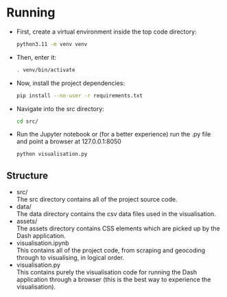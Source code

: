 # Running
- First, create a virtual environment inside the top code directory:
  ```Bash
  python3.11 -m venv venv
  ```
- Then, enter it:
  ```Bash
  . venv/bin/activate
  ```
- Now, install the project dependencies:
  ```Bash
  pip install --no-user -r requirements.txt
  ```
- Navigate into the src directory:
  ```Bash
  cd src/
  ```
- Run the Jupyter notebook or (for a better experience) run the .py file and point a browser at 127.0.0.1:8050
  ```Bash
  python visualisation.py
  ```

## Structure
- src/ \
  The src directory contains all of the project source code.
- data/ \
  The data directory contains the csv data files used in the visualisation.
- assets/ \
  The assets directory contains CSS elements which are picked up by the Dash application.
- visualisation.ipynb \
  This contains all of the project code, from scraping and geocoding through to visualising, in logical order.
- visualisation.py \
  This contains purely the visualisation code for running the Dash application through a browser (this is the best way to experience the visualisation).
